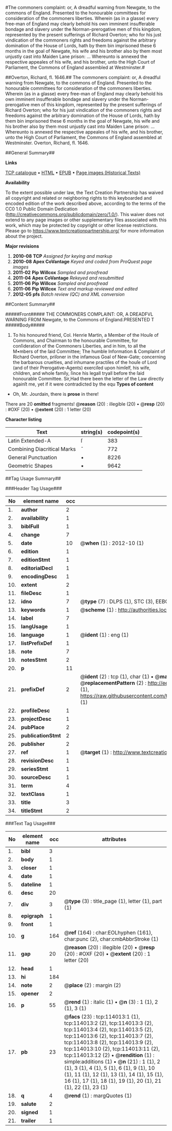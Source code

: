 #The commoners complaint: or, A dreadful warning from Newgate, to the commons of England. Presented to the honourable committees for consideration of the commoners liberties. Wherein (as in a glasse) every free-man of England may clearly behold his own imminent insufferable bondage and slavery under the Norman-prerogative men of this kingdom, represented by the present sufferings of Richard Overton; who for his just vindication of the commoners rights and freedoms against the arbitrary domination of the House of Lords, hath by them bin imprisoned these 6 months in the goal of Newgate, his wife and his brother also by them most unjustly cast into Maiden Lane prison: ... Whereunto is annexed the respective appeales of his wife, and his brother, unto the High Court of Parliament, the Commons of England assembled at Westminster.#

##Overton, Richard, fl. 1646.##
The commoners complaint: or, A dreadful warning from Newgate, to the commons of England. Presented to the honourable committees for consideration of the commoners liberties. Wherein (as in a glasse) every free-man of England may clearly behold his own imminent insufferable bondage and slavery under the Norman-prerogative men of this kingdom, represented by the present sufferings of Richard Overton; who for his just vindication of the commoners rights and freedoms against the arbitrary domination of the House of Lords, hath by them bin imprisoned these 6 months in the goal of Newgate, his wife and his brother also by them most unjustly cast into Maiden Lane prison: ... Whereunto is annexed the respective appeales of his wife, and his brother, unto the High Court of Parliament, the Commons of England assembled at Westminster.
Overton, Richard, fl. 1646.

##General Summary##

**Links**

[TCP catalogue](http://www.ota.ox.ac.uk/tcp/)  • 
[HTML](http://tei.it.ox.ac.uk/tcp/Texts-HTML/free/A90/A90231.html)  • 
[EPUB](http://tei.it.ox.ac.uk/tcp/Texts-EPUB/free/A90/A90231.epub) • 
[Page images (Historical Texts)](https://historicaltexts.jisc.ac.uk/eebo-99861868e)

**Availability**

To the extent possible under law, the Text Creation Partnership has waived all copyright and related or neighboring rights to this keyboarded and encoded edition of the work described above, according to the terms of the CC0 1.0 Public Domain Dedication (http://creativecommons.org/publicdomain/zero/1.0/). This waiver does not extend to any page images or other supplementary files associated with this work, which may be protected by copyright or other license restrictions. Please go to https://www.textcreationpartnership.org/ for more information about the project.

**Major revisions**

1. __2010-08__ __TCP__ *Assigned for keying and markup*
1. __2010-08__ __Apex CoVantage__ *Keyed and coded from ProQuest page images*
1. __2011-02__ __Pip Willcox__ *Sampled and proofread*
1. __2011-04__ __Apex CoVantage__ *Rekeyed and resubmitted*
1. __2011-06__ __Pip Willcox__ *Sampled and proofread*
1. __2011-06__ __Pip Willcox__ *Text and markup reviewed and edited*
1. __2012-05__ __pfs__ *Batch review (QC) and XML conversion*

##Content Summary##

#####Front#####
 THE COMMONERS COMPLAINT: OR, A DREADFVL WARNING FROM Newgate, to the Commons of England.PRESENTED T
#####Body#####

1. To his honoured friend, Col. Henrie Martin, a Member of the Houſe of Commons, and Chairman to the honourable Committee, for conſideration of the Commoners Liberties, and in him, to all the M•mbers of the ſaid Committee; The humble Information & Complaint of Richard Overton, priſoner in the infamous Goal of New-Gate; concerning the barbarous cruelties, and inhumane practiſes of the houſe of Lord (and of their Prerogative-Agents) exerciſed upon himſelf, his wife, children, and whole family, ſince his legall tryall before the ſaid honourable Committee.
Sir,Had there been the letter of the Law directly againſt me, yet if it were contradicted by the equ
**Types of content**

  * Oh, Mr. Jourdain, there is **prose** in there!

There are 20 **omitted** fragments! 
 @__reason__ (20) : illegible (20)  •  @__resp__ (20) : #OXF (20)  •  @__extent__ (20) : 1 letter (20)

**Character listing**


|Text|string(s)|codepoint(s)|
|---|---|---|
|Latin Extended-A|ſ|383|
|Combining             Diacritical Marks|̄|772|
|General Punctuation|•|8226|
|Geometric Shapes|▪|9642|

##Tag Usage Summary##

###Header Tag Usage###

|No|element name|occ|attributes|
|---|---|---|---|
|1.|__author__|2||
|2.|__availability__|1||
|3.|__biblFull__|1||
|4.|__change__|7||
|5.|__date__|10| @__when__ (1) : 2012-10 (1)|
|6.|__edition__|1||
|7.|__editionStmt__|1||
|8.|__editorialDecl__|1||
|9.|__encodingDesc__|1||
|10.|__extent__|2||
|11.|__fileDesc__|1||
|12.|__idno__|7| @__type__ (7) : DLPS (1), STC (3), EEBO-CITATION (1), PROQUEST (1), VID (1)|
|13.|__keywords__|1| @__scheme__ (1) : http://authorities.loc.gov/ (1)|
|14.|__label__|7||
|15.|__langUsage__|1||
|16.|__language__|1| @__ident__ (1) : eng (1)|
|17.|__listPrefixDef__|1||
|18.|__note__|7||
|19.|__notesStmt__|2||
|20.|__p__|11||
|21.|__prefixDef__|2| @__ident__ (2) : tcp (1), char (1)  •  @__matchPattern__ (2) : ([0-9\-]+):([0-9IVX]+) (1), (.+) (1)  •  @__replacementPattern__ (2) : http://eebo.chadwyck.com/downloadtiff?vid=$1&page=$2 (1), https://raw.githubusercontent.com/textcreationpartnership/Texts/master/tcpchars.xml#$1 (1)|
|22.|__profileDesc__|1||
|23.|__projectDesc__|1||
|24.|__pubPlace__|2||
|25.|__publicationStmt__|2||
|26.|__publisher__|2||
|27.|__ref__|1| @__target__ (1) : http://www.textcreationpartnership.org/docs/. (1)|
|28.|__revisionDesc__|1||
|29.|__seriesStmt__|1||
|30.|__sourceDesc__|1||
|31.|__term__|4||
|32.|__textClass__|1||
|33.|__title__|3||
|34.|__titleStmt__|2||


###Text Tag Usage###

|No|element name|occ|attributes|
|---|---|---|---|
|1.|__bibl__|3||
|2.|__body__|1||
|3.|__closer__|1||
|4.|__date__|1||
|5.|__dateline__|1||
|6.|__desc__|20||
|7.|__div__|3| @__type__ (3) : title_page (1), letter (1), part (1)|
|8.|__epigraph__|1||
|9.|__front__|1||
|10.|__g__|164| @__ref__ (164) : char:EOLhyphen (161), char:punc (2), char:cmbAbbrStroke (1)|
|11.|__gap__|20| @__reason__ (20) : illegible (20)  •  @__resp__ (20) : #OXF (20)  •  @__extent__ (20) : 1 letter (20)|
|12.|__head__|1||
|13.|__hi__|184||
|14.|__note__|2| @__place__ (2) : margin (2)|
|15.|__opener__|2||
|16.|__p__|55| @__rend__ (1) : italic (1)  •  @__n__ (3) : 1 (1), 2 (1), 3 (1)|
|17.|__pb__|23| @__facs__ (23) : tcp:114013:1 (1), tcp:114013:2 (2), tcp:114013:3 (2), tcp:114013:4 (2), tcp:114013:5 (2), tcp:114013:6 (2), tcp:114013:7 (2), tcp:114013:8 (2), tcp:114013:9 (2), tcp:114013:10 (2), tcp:114013:11 (2), tcp:114013:12 (2)  •  @__rendition__ (1) : simple:additions (1)  •  @__n__ (21) : 1 (1), 2 (1), 3 (1), 4 (1), 5 (1), 6 (1), 9 (1), 10 (1), 11 (1), 12 (1), 13 (1), 14 (1), 15 (1), 16 (1), 17 (1), 18 (1), 19 (1), 20 (1), 21 (1), 22 (1), 23 (1)|
|18.|__q__|4| @__rend__ (1) : margQuotes (1)|
|19.|__salute__|2||
|20.|__signed__|1||
|21.|__trailer__|1||
